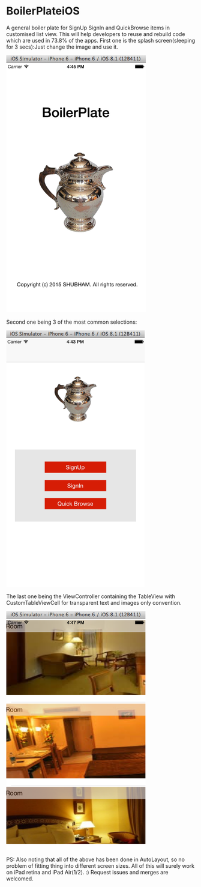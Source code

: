 # BoilerPlateiOS
A general boiler plate for SignUp SignIn and QuickBrowse items in customised list view.
This will help developers to reuse and rebuild code which are used in 73.8% of the apps.
First one is the splash screen(sleeping for 3 secs):Just change the image and use it.

![alt tag](https://github.com/Shubhamsingh147/BoilerPlateiOS/blob/master/BoilerPlate/Images.xcassets/AppIcon.appiconset/Screen%20Shot%202015-06-30%20at%204.45.06%20pm.png)

Second one being 3 of the most common selections:

![alt tag](https://github.com/Shubhamsingh147/BoilerPlateiOS/blob/master/BoilerPlate/Images.xcassets/AppIcon.appiconset/Screen%20Shot%202015-06-30%20at%204.43.25%20pm.png)

The last one being the ViewController containing the TableView with CustomTableViewCell for transparent text and images only convention.

![alt tag](https://github.com/Shubhamsingh147/BoilerPlateiOS/blob/master/BoilerPlate/Images.xcassets/AppIcon.appiconset/Screen%20Shot%202015-06-30%20at%204.47.22%20pm.png)

PS: Also noting that all of the above has been done in AutoLayout, so no problem of fitting thing into different screen sizes.
All of this will surely work on iPad retina and iPad Air(1/2). :)
Request issues and merges are welcomed.
